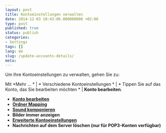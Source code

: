 ```yaml
---
layout: post
title: Kontoeinstellungen verwalten
date: 2014-12-03 10:43:06.000000000 +02:00
type: post
published: true
status: publish
categories:
- Settings
tags: []
lang: de
slug: /update-accounts-details/
meta:
---
```


Um Ihre Kontoeinstellungen zu verwalten, gehen Sie zu:

Mit *Mehr ... * \| * Verschiedene Kontoeinstellungen * \| * Tippen Sie auf das Konto, das Sie bearbeiten möchten * \| **Konto bearbeiten**.

* **[Konto bearbeiten](/edit-account/)**
* **[Ordner Mapping](/map-folder-to-provider/)**
* **[Sound komponieren](/deaktivieren-outgoing-sound/)**
* **Bilder immer anzeigen**
* **[Erweiterte Kontoeinstellungen](/advanced-account-settings/)**
* **Nachrichten auf dem Server löschen (nur für POP3-Konten verfügbar)**
